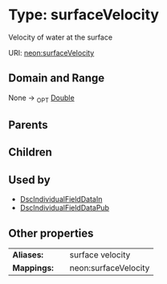 
# Type: surfaceVelocity


Velocity of water at the surface

URI: [neon:surfaceVelocity](https://data.neonscience.org/surfaceVelocity)


## Domain and Range

None ->  <sub>OPT</sub> [Double](types/Double.md)

## Parents


## Children


## Used by

 * [DscIndividualFieldDataIn](DscIndividualFieldDataIn.md)
 * [DscIndividualFieldDataPub](DscIndividualFieldDataPub.md)

## Other properties

|  |  |  |
| --- | --- | --- |
| **Aliases:** | | surface velocity |
| **Mappings:** | | neon:surfaceVelocity |

